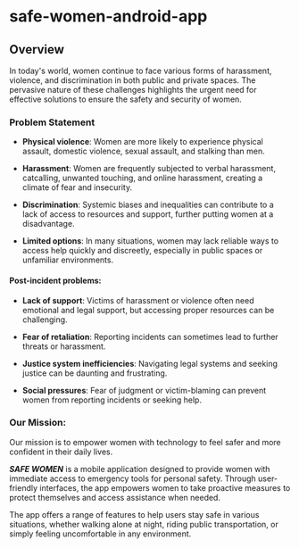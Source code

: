 ﻿# safe-women-android-app
 
## **Overview**
In today's world, women continue to face various forms of harassment, violence, and discrimination in both public and private spaces. The pervasive nature of these challenges highlights the urgent need for effective solutions to ensure the safety and security of women.

### **Problem Statement**

- **Physical violence**: Women are more likely to experience physical assault, domestic violence, sexual assault, and stalking than men.

- **Harassment**: Women are frequently subjected to verbal harassment, catcalling, unwanted touching, and online harassment, creating a climate of fear and insecurity.
  
- **Discrimination**: Systemic biases and inequalities can contribute to a lack of access to resources and support, further putting women at a disadvantage.

- **Limited options**: In many situations, women may lack reliable ways to access help quickly and discreetly, especially in public spaces or unfamiliar environments.

#### Post-incident problems:
- **Lack of support**: Victims of harassment or violence often need emotional and legal support, but accessing proper resources can be challenging.
  
- **Fear of retaliation**: Reporting incidents can sometimes lead to further threats or harassment.
  
- **Justice system inefficiencies**: Navigating legal systems and seeking justice can be daunting and frustrating.
 
- **Social pressures**: Fear of judgment or victim-blaming can prevent women from reporting incidents or seeking help.

### Our Mission:
Our mission is to empower women with technology to feel safer and more confident in their daily lives.

***SAFE WOMEN*** is a mobile application designed to provide women with immediate access to emergency tools for personal safety. Through user-friendly interfaces, the app empowers women to take proactive measures to protect themselves and access assistance when needed.

The app offers a range of features to help users stay safe in various situations, whether walking alone at night, riding public transportation, or simply feeling uncomfortable in any environment.
